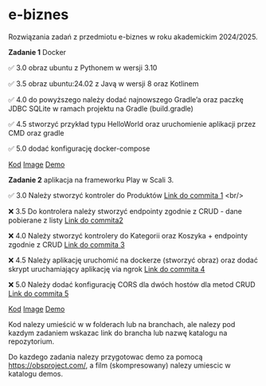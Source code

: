# e-biznes
Rozwiązania zadań z przedmiotu e-biznes w roku akademickim 2024/2025.


**Zadanie 1** Docker

:white_check_mark: 3.0 obraz ubuntu z Pythonem w wersji 3.10 

:white_check_mark: 3.5 obraz ubuntu:24.02 z Javą w wersji 8 oraz Kotlinem 

:white_check_mark: 4.0 do powyższego należy dodać najnowszego Gradle’a oraz paczkę JDBC 
SQLite w ramach projektu na Gradle (build.gradle) 

:white_check_mark: 4.5 stworzyć przykład typu HelloWorld oraz uruchomienie aplikacji
przez CMD oraz gradle 

:white_check_mark: 5.0 dodać konfigurację docker-compose 


[Kod](https://github.com/ga1ile0/e-biznes/tree/main/docker-zadanie1)
[Image](https://hub.docker.com/r/ga1ile0/ebiznes-zadanie1)
[Demo]()

**Zadanie 2** aplikacja na frameworku Play w Scali 3.

:white_check_mark: 3.0 Należy stworzyć kontroler do Produktów [Link do commita 1]([https://github.com/kprzystalski/workshop_template/commit/hash](https://github.com/ga1ile0/e-biznes/commit/5e23ff862967d8df19e71d2814f34b4b479aeb12)) <br/> 

:x: 3.5 Do kontrolera należy stworzyć endpointy zgodnie z CRUD - dane
pobierane z listy [Link do commita2 ]() 

:x: 4.0 Należy stworzyć kontrolery do Kategorii oraz Koszyka + endpointy
zgodnie z CRUD [Link do commita 3]() 

:x: 4.5 Należy aplikację uruchomić na dockerze (stworzyć obraz) oraz dodać
skrypt uruchamiający aplikację via ngrok [Link do commita 4]() 

:x: 5.0 Należy dodać konfigurację CORS dla dwóch hostów dla metod CRUD [Link do commita 5]() 


[Kod](https://github.com/ga1ile0/e-biznes/tree/main/docker-zadanie2)
[Image]()
[Demo]()


Kod nalezy umieścić w w folderach lub na branchach, ale nalezy pod kazdym zadaniem wskazac link do brancha lub nazwę katalogu na repozytorium. 

Do kazdego zadania nalezy przygotowac demo za pomocą https://obsproject.com/, a film (skompresowany) nalezy umiescic w katalogu demos.
